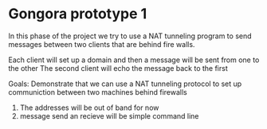 # Gongora prototype 1

In this phase of the project we try to use a NAT tunneling program to send messages between two clients that are behind fire walls.

Each client will set up a domain and then a message will be sent from one to the other
The second client will echo the message back to the first


Goals: Demonstrate that we can use a NAT tunneling protocol to set up communiction between two machines behind firewalls

1. The addresses will be out of band for now
2. message send an recieve will be simple command line

